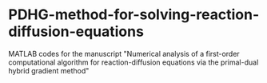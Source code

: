 # PDHG-method-for-solving-reaction-diffusion-equations
MATLAB codes for the manuscript "Numerical analysis of a first-order computational algorithm for reaction-diffusion equations via the primal-dual hybrid gradient method"
